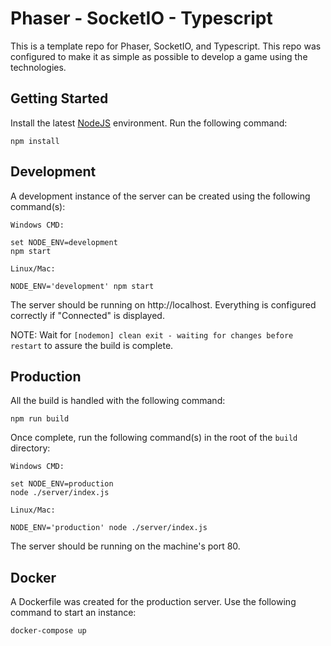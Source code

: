# Phaser - SocketIO - Typescript

This is a template repo for Phaser, SocketIO, and Typescript. This repo was configured to make it as simple as possible to develop a game using the technologies.

## Getting Started

Install the latest [NodeJS](https://nodejs.org/en/) environment. Run the following command:

```
npm install
```

## Development

A development instance of the server can be created using the following command(s):

```
Windows CMD: 

set NODE_ENV=development
npm start

Linux/Mac:

NODE_ENV='development' npm start
```

The server should be running on http://localhost. Everything is configured correctly if "Connected" is displayed.

NOTE: Wait for `[nodemon] clean exit - waiting for changes before restart` to assure the build is complete. 

## Production

All the build is handled with the following command:

```
npm run build
```

Once complete, run the following command(s) in the root of the `build` directory:

```
Windows CMD: 

set NODE_ENV=production
node ./server/index.js

Linux/Mac:

NODE_ENV='production' node ./server/index.js 
```

The server should be running on the machine's port 80.

## Docker

A Dockerfile was created for the production server. Use the following command to start an instance:

```
docker-compose up
```